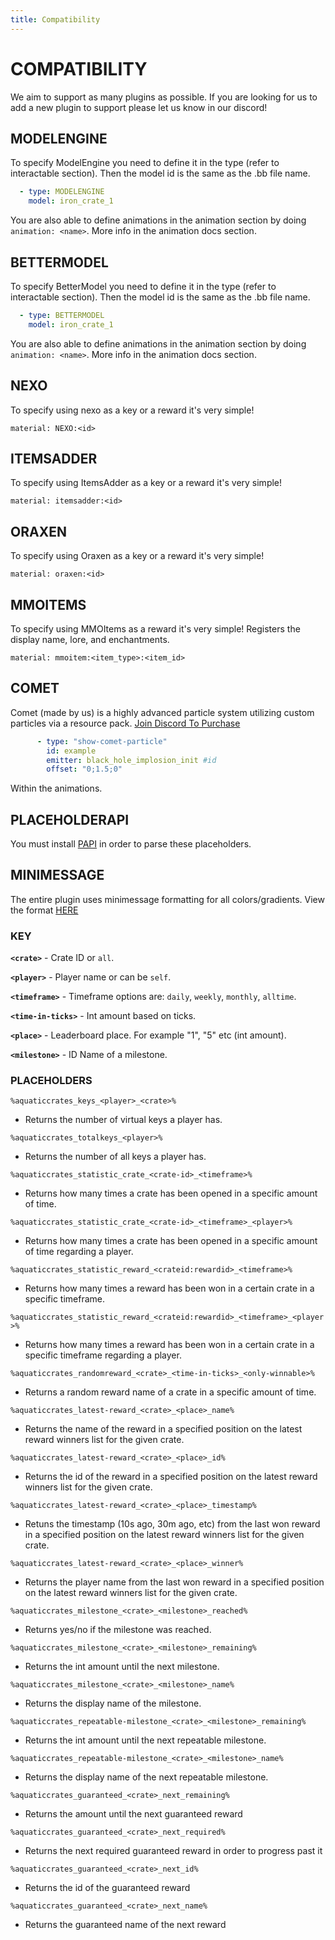 ```yaml
---
title: Compatibility
---
```


# COMPATIBILITY
We aim to support as many plugins as possible. If you are looking for us to add a new plugin to support please let us know in our discord!

## MODELENGINE
To specify ModelEngine you need to define it in the type (refer to interactable section). Then the model id is the same as the .bb file name.

```yml
  - type: MODELENGINE
    model: iron_crate_1
```

You are also able to define animations in the animation section by doing `animation: <name>`. More info in the animation docs section.

## BETTERMODEL
To specify BetterModel you need to define it in the type (refer to interactable section). Then the model id is the same as the .bb file name.

```yml
  - type: BETTERMODEL
    model: iron_crate_1
```

You are also able to define animations in the animation section by doing `animation: <name>`. More info in the animation docs section.

## NEXO
To specify using nexo as a key or a reward it's very simple!

`material: NEXO:<id>`

## ITEMSADDER
To specify using ItemsAdder as a key or a reward it's very simple!

`material: itemsadder:<id>`

## ORAXEN
To specify using Oraxen as a key or a reward it's very simple!

`material: oraxen:<id>`

## MMOITEMS
To specify using MMOItems as a reward it's very simple! Registers the display name, lore, and enchantments.

`material: mmoitem:<item_type>:<item_id>`

## COMET
Comet (made by us) is a highly advanced particle system utilizing custom particles via a resource pack. [Join Discord To Purchase](https://discord.aquatic.gg)

```yml
      - type: "show-comet-particle"
        id: example
        emitter: black_hole_implosion_init #id
        offset: "0;1.5;0"
```
Within the animations.

## PLACEHOLDERAPI
You must install [PAPI](https://www.spigotmc.org/resources/placeholderapi.6245/) in order to parse these placeholders.

## MINIMESSAGE
The entire plugin uses minimessage formatting for all colors/gradients. View the format [HERE](https://docs.advntr.dev/minimessage/format.html)

### KEY

  **`<crate>`**
    - Crate ID or `all`.

  **`<player>`**
    - Player name or can be `self`.

  **`<timeframe>`**
    - Timeframe options are: `daily`, `weekly`, `monthly`, `alltime`.

  **`<time-in-ticks>`**
    - Int amount based on ticks.

  **`<place>`**
    - Leaderboard place. For example "1", "5" etc (int amount).

  **`<milestone>`**
    - ID Name of a milestone.

### PLACEHOLDERS

`%aquaticcrates_keys_<player>_<crate>%`
   - Returns the number of virtual keys a player has.

`%aquaticcrates_totalkeys_<player>%`
  - Returns the number of all keys a player has.

`%aquaticcrates_statistic_crate_<crate-id>_<timeframe>%`
  - Returns how many times a crate has been opened in a specific amount of time.

`%aquaticcrates_statistic_crate_<crate-id>_<timeframe>_<player>%`
  - Returns how many times a crate has been opened in a specific amount of time regarding a player.

`%aquaticcrates_statistic_reward_<crateid:rewardid>_<timeframe>%`
  - Returns how many times a reward has been won in a certain crate in a specific timeframe.

`%aquaticcrates_statistic_reward_<crateid:rewardid>_<timeframe>_<player>%`
  - Returns how many times a reward has been won in a certain crate in a specific  timeframe regarding a player.

`%aquaticcrates_randomreward_<crate>_<time-in-ticks>_<only-winnable>%`
  - Returns a random reward name of a crate in a specific amount of time.

`%aquaticcrates_latest-reward_<crate>_<place>_name%`
  - Returns the name of the reward in a specified position on the latest reward winners list for the given crate.

`%aquaticcrates_latest-reward_<crate>_<place>_id%`
  - Returns the id of the reward in a specified position on the latest reward winners list for the given crate.

`%aquaticcrates_latest-reward_<crate>_<place>_timestamp%`
  - Retuns the timestamp (10s ago, 30m ago, etc) from the last won reward in a specified position on the latest reward winners list for the given crate.

`%aquaticcrates_latest-reward_<crate>_<place>_winner%`
  - Returns the player name from the last won reward in a specified position on the latest reward winners list for the given crate.

`%aquaticcrates_milestone_<crate>_<milestone>_reached%`
  - Returns yes/no if the milestone was reached.

`%aquaticcrates_milestone_<crate>_<milestone>_remaining%`
  - Returns the int amount until the next milestone.

`%aquaticcrates_milestone_<crate>_<milestone>_name%`
  - Returns the display name of the milestone.

`%aquaticcrates_repeatable-milestone_<crate>_<milestone>_remaining%`
  - Returns the int amount until the next repeatable milestone.

`%aquaticcrates_repeatable-milestone_<crate>_<milestone>_name%`
  - Returns the display name of the next repeatable milestone.

`%aquaticcrates_guaranteed_<crate>_next_remaining%`
  - Returns the amount until the next guaranteed reward

`%aquaticcrates_guaranteed_<crate>_next_required%`
  - Returns the next required guaranteed reward in order to progress past it

`%aquaticcrates_guaranteed_<crate>_next_id%`
  - Returns the id of the guaranteed reward

`%aquaticcrates_guaranteed_<crate>_next_name%`
  - Returns the guaranteed name of the next reward